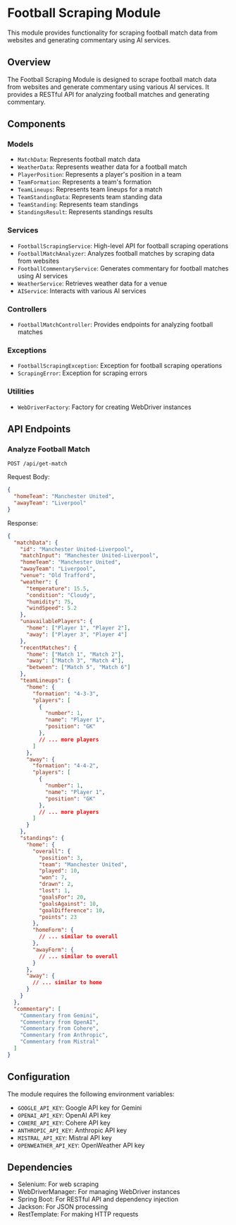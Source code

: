 # Football Scraping Module

This module provides functionality for scraping football match data from websites and generating commentary using AI services.

## Overview

The Football Scraping Module is designed to scrape football match data from websites and generate commentary using various AI services. It provides a RESTful API for analyzing football matches and generating commentary.

## Components

### Models

- `MatchData`: Represents football match data
- `WeatherData`: Represents weather data for a football match
- `PlayerPosition`: Represents a player's position in a team
- `TeamFormation`: Represents a team's formation
- `TeamLineups`: Represents team lineups for a match
- `TeamStandingData`: Represents team standing data
- `TeamStanding`: Represents team standings
- `StandingsResult`: Represents standings results

### Services

- `FootballScrapingService`: High-level API for football scraping operations
- `FootballMatchAnalyzer`: Analyzes football matches by scraping data from websites
- `FootballCommentaryService`: Generates commentary for football matches using AI services
- `WeatherService`: Retrieves weather data for a venue
- `AIService`: Interacts with various AI services

### Controllers

- `FootballMatchController`: Provides endpoints for analyzing football matches

### Exceptions

- `FootballScrapingException`: Exception for football scraping operations
- `ScrapingError`: Exception for scraping errors

### Utilities

- `WebDriverFactory`: Factory for creating WebDriver instances

## API Endpoints

### Analyze Football Match

```
POST /api/get-match
```

Request Body:
```json
{
  "homeTeam": "Manchester United",
  "awayTeam": "Liverpool"
}
```

Response:
```json
{
  "matchData": {
    "id": "Manchester United-Liverpool",
    "matchInput": "Manchester United-Liverpool",
    "homeTeam": "Manchester United",
    "awayTeam": "Liverpool",
    "venue": "Old Trafford",
    "weather": {
      "temperature": 15.5,
      "condition": "Cloudy",
      "humidity": 75,
      "windSpeed": 5.2
    },
    "unavailablePlayers": {
      "home": ["Player 1", "Player 2"],
      "away": ["Player 3", "Player 4"]
    },
    "recentMatches": {
      "home": ["Match 1", "Match 2"],
      "away": ["Match 3", "Match 4"],
      "between": ["Match 5", "Match 6"]
    },
    "teamLineups": {
      "home": {
        "formation": "4-3-3",
        "players": [
          {
            "number": 1,
            "name": "Player 1",
            "position": "GK"
          },
          // ... more players
        ]
      },
      "away": {
        "formation": "4-4-2",
        "players": [
          {
            "number": 1,
            "name": "Player 1",
            "position": "GK"
          },
          // ... more players
        ]
      }
    },
    "standings": {
      "home": {
        "overall": {
          "position": 3,
          "team": "Manchester United",
          "played": 10,
          "won": 7,
          "drawn": 2,
          "lost": 1,
          "goalsFor": 20,
          "goalsAgainst": 10,
          "goalDifference": 10,
          "points": 23
        },
        "homeForm": {
          // ... similar to overall
        },
        "awayForm": {
          // ... similar to overall
        }
      },
      "away": {
        // ... similar to home
      }
    }
  },
  "commentary": [
    "Commentary from Gemini",
    "Commentary from OpenAI",
    "Commentary from Cohere",
    "Commentary from Anthropic",
    "Commentary from Mistral"
  ]
}
```

## Configuration

The module requires the following environment variables:

- `GOOGLE_API_KEY`: Google API key for Gemini
- `OPENAI_API_KEY`: OpenAI API key
- `COHERE_API_KEY`: Cohere API key
- `ANTHROPIC_API_KEY`: Anthropic API key
- `MISTRAL_API_KEY`: Mistral API key
- `OPENWEATHER_API_KEY`: OpenWeather API key

## Dependencies

- Selenium: For web scraping
- WebDriverManager: For managing WebDriver instances
- Spring Boot: For RESTful API and dependency injection
- Jackson: For JSON processing
- RestTemplate: For making HTTP requests